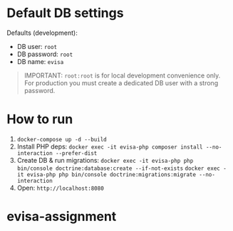 # Default DB settings
Defaults (development):
- DB user: `root`
- DB password: `root`
- DB name: `evisa`

> IMPORTANT: `root:root` is for local development convenience only.
> For production you must create a dedicated DB user with a strong password.

# How to run
1. `docker-compose up -d --build`
2. Install PHP deps:
   `docker exec -it evisa-php composer install --no-interaction --prefer-dist`
3. Create DB & run migrations:
   `docker exec -it evisa-php php bin/console doctrine:database:create --if-not-exists`
   `docker exec -it evisa-php php bin/console doctrine:migrations:migrate --no-interaction`
4. Open: `http://localhost:8080`

# evisa-assignment
